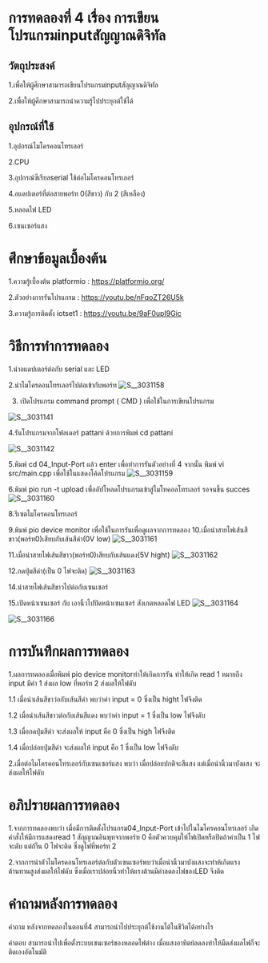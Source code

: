 
# การทดลองที่ 4 เรื่อง การเขียนโปรแกรมinputสัญญาณดิจิทัล
## วัตถุประสงค์
1.เพื่อให้ผู้ศึกษาสามารถเขียนโปรแกรมinputสัญญาณดิจิทัล

2.เพื่อให้ผู้ศึกษาสามารถนำความรู้ไปประยุกต์ใช้ได้

## อุปกรณ์ที่ใช้
1.อุปกรณ์ไมโครคอนโทรเลอร์

2.CPU

3.อุปกรณ์ซีเรียลserial ใช้ต่อไมโครคอนโทรเลอร์

4.อแดปเตอร์ที่ต่อสายพอร์ท 0(สีขาว) กับ 2 (สีเหลือง)

5.หลอดไฟ LED

6.เซนเซอร์แสง

# ศึกษาข้อมูลเบื้องต้น 
1.ความรู้เบื้องต้น platformio : https://platformio.org/

2.ตัวอย่างการรันโปรแกรม : https://youtu.be/nFqoZT26U5k

3.ความรู้การติดตั้ง iotset1 : https://youtu.be/9aF0upI9Gic

# วิธีการทำการทดลอง
1.นำอแดปเตอร์ต่อกับ serial และ LED

2.นำไมโครคอนโทรเลอร์ไปต่อเข้ากับพอร์ท
![S__3031158](https://user-images.githubusercontent.com/80879549/112389822-efb83580-8d27-11eb-9121-1c3a690c6aca.jpg)

3. เปิดโปรแกรม command prompt ( CMD ) เพื่อใช้ในการเขียนโปรแกรม
 
 ![S__3031141](https://user-images.githubusercontent.com/80879549/112360507-fa150800-8d04-11eb-8c65-759c7a793f66.jpg)

 4.รันโปรแกรมจากโฟลเดอร์ pattani ด้วยการพิมพ์ cd pattani
 
 ![S__3031142](https://user-images.githubusercontent.com/80879549/112360559-09945100-8d05-11eb-9b23-7b3a6ae71765.jpg)

 5.พิมพ์ cd 04_Input-Port แล้ว enter เพื่อทำการรันตัวอย่างที่ 4 จากนั้น พิมพ์ vi src/main.cpp เพื่อใช้ในแสดงโค้ดโปรแกรม
![S__3031159](https://user-images.githubusercontent.com/80879549/112389840-f5ae1680-8d27-11eb-9eee-95665f645cf8.jpg)

 6.พิมพ์ pio run -t upload เพื่ออัปโหลดโปรแกรมเข้าสู่ไมโทคอลโทรเลอร์ รอจนขึ้น succes
![S__3031160](https://user-images.githubusercontent.com/80879549/112389847-f8a90700-8d27-11eb-9ab9-8380bbbd20bb.jpg)


 8.รีเซตไมโครคอนโทรเลอร์
 
 9.พิมพ์ pio device monitor เพื่อใช้ในการรันเพื่อดูผลจากการทดลอง
 10.เมื่อนำสายไฟเส้นสีขาว(พอร์ท0)เสียบกับเส้นสีดำ(0V low)
![S__3031161](https://user-images.githubusercontent.com/80879549/112389874-01014200-8d28-11eb-958c-788f307a3c90.jpg)

 11.เมื่อนำสายไฟเส้นสีขาว(พอร์ท0)เสียบกับเส้นแดง(5V hight)
![S__3031162](https://user-images.githubusercontent.com/80879549/112389886-065e8c80-8d28-11eb-8491-f1497b0a6f0f.jpg)

 12.กดปุ่มสีดำ(เป็น 0 ไฟจะติด)
![S__3031163](https://user-images.githubusercontent.com/80879549/112389904-0ced0400-8d28-11eb-945a-31521429aff3.jpg)

 14.นำสายไฟเส้นสีขาวไปต่อกับเซนเซอร์
 
 15.เปิดหน้าเซนเซอร์ กับ เอานิ้วไปปิดหน้าเซนเซอร์ สังเกตหลอดไฟ LED
 ![S__3031164](https://user-images.githubusercontent.com/80879549/112390070-50e00900-8d28-11eb-8c7e-fbac84b2cf5c.jpg)

![S__3031166](https://user-images.githubusercontent.com/80879549/112390093-54739000-8d28-11eb-8b80-c301f19c3714.jpg)



# การบันทึกผลการทดลอง
 1.ผลการทดลองเมื่อพิมพ์ pio device monitorทำให้เกิดการรัน ทำให้เกิด read 1 หมายถึง input มีค่า 1 ส่งผล low ที่พอร์ท 2 ส่งผลให้ไฟดับ
  
  1.1 เมื่อนำเส้นสีขาว่อกับเส้นสีดำ พบว่าค่า input = 0 ซึ่งเป็น hight ไฟจึงติด
  
  1.2 เมื่อนำเส้นสีขาวต่อกับเส้นสีแดง พบว่าค่า input = 1 ซึ่งเป็น low ไฟจึงดับ 
  
  1.3 เมื่อกดปุ่มสีดำ จะส่งผลให้ input คือ 0 ซึ่งเป็น high ไฟจึงติด
  
  1.4 เมื่อปล่อยปุ่มสีดำ จะส่งผลให้ input คือ 1 ซึ่งเป็น low ไฟจึงดับ  
 
 2.เมื่อต่อไมโครคอนโทรเลอร์กับเซนเซอร์แสง พบว่า เมื่อปล่อยปกติจะสีแสง แต่เมื่อนำนิ้วมาบังแสง จะส่งผลให้ไฟดับ
 
 # อภิปรายผลการทดลอง
1.จากการทดลองพบว่า เมื่อมีการติดตั้งโปรแกรม04_Input-Port เข้าไปในไมโครคอนโทรเลอร์ เกิดคำสั่งให้มีการแสดงread 1 สัญญาณอินพุทจากพอร์ท 0 คือตัวควบคุมให้ไฟเปิดหรือปิดถ้าค่าเป็น 1 ไฟจะดับ แต่ถ้า็น 0 ไฟจะติด ซึ่งดูไฟที่พอร์ท 2

2.จากการนำตัวไมโครคอนโทรเลอร์ต่อกับตัวเซนเซอร์พบว่าเมื่อนำนิ้วมาบังแสงจะทำห้เกิดแรงต้านทานสูงส่งผลให้ไฟดับ ซึ่งเมื่อเราปล่อยนิ้วทำให้แรงต้านมีค่าลดลงไฟของLED จึงติด
 
 # คำถามหลังการทดลอง
  คำถาม หลังจากทดลองในตอนที่4 สามารถนำไปประยุกต์ใช้งานได้ในชีวิตได้อย่างไร
  
  คำตอบ สามารถนำไปเพื่อตั้งระบบเซนเซอร์ของหลอดไฟต่าง เมื่อแสงอาทิตย์ลดลงทำให้มืดส่งผลไฟก็จะติดเองอัตโนมัติ






